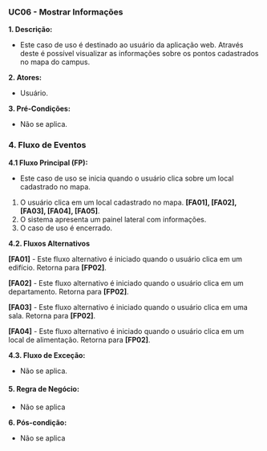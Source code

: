 ### UC06 - Mostrar Informações 
**1. Descrição:** 
* Este caso de uso é destinado ao usuário da aplicação web. Através deste é possível visualizar as informações sobre os pontos cadastrados no mapa do campus. 

**2. Atores:** 
* Usuário.

**3. Pré-Condições:** 
* Não se aplica.

### 4. Fluxo de Eventos 

**4.1 Fluxo Principal (FP):** 
* Este caso de uso se inicia quando o usuário clica sobre um local cadastrado no mapa.
1. O usuário clica em um local cadastrado no mapa. **[FA01], [FA02], [FA03], [FA04], [FA05]**.
2. O sistema apresenta um painel lateral com informações.
3. O caso de uso é encerrado. 

**4.2. Fluxos Alternativos**

**[FA01]** - Este fluxo alternativo é iniciado quando o usuário clica em um edifício.
Retorna para **[FP02]**. 

**[FA02]** - Este fluxo alternativo é iniciado quando o usuário clica em um departamento.
Retorna para **[FP02]**. 

**[FA03]** - Este fluxo alternativo é iniciado quando o usuário clica em uma sala.
Retorna para **[FP02]**. 

**[FA04]** - Este fluxo alternativo é iniciado quando o usuário clica em um local de alimentação.
Retorna para **[FP02]**. 

**4.3. Fluxo de Exceção:** 

* Não se aplica.

#### 5. Regra de Negócio: 

* Não se aplica

**6. Pós-condição:** 
* Não se aplica